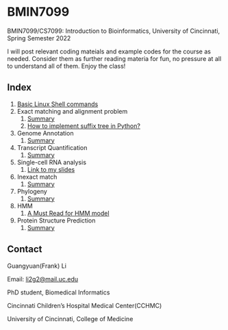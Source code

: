 # BMIN7099
BMIN7099/CS7099: Introduction to Bioinformatics, University of Cincinnati, Spring Semester 2022

I will post relevant coding mateials and example codes for the course as needed. Consider them as further reading materia for fun, no pressure at all to understand all of them. Enjoy the class!

## Index
1. [Basic Linux Shell commands](./markdown/shell_bootcamp.md)
2. Exact matching and alignment problem
    1. [Summary](./markdown/exact_match_summary.md)
    2. [How to implement suffix tree in Python?](https://github.com/kvh/Python-Suffix-Tree)
3. Genome Annotation
    1. [Summary](./markdown/genome_annotation.md)
4. Transcript Quantification
    1. [Summary](./markdown/transcript_quantification.md)
5. Single-cell RNA analysis 
    1. [Link to my slides](./sc)
6. Inexact match
    1. [Summary](./markdown/inexact_match.md)
7. Phylogeny
    1. [Summary](./markdown/phylogeny.md)
8. HMM
    1. [A Must Read for HMM model](https://www.ncbi.nlm.nih.gov/pmc/articles/PMC2766791/)
9. Protein Structure Prediction
    1. [Summary](./markdown/protein_structure.md)
    






## Contact

Guangyuan(Frank) Li

Email: li2g2@mail.uc.edu

PhD student, Biomedical Informatics

Cincinnati Children’s Hospital Medical Center(CCHMC)

University of Cincinnati, College of Medicine

